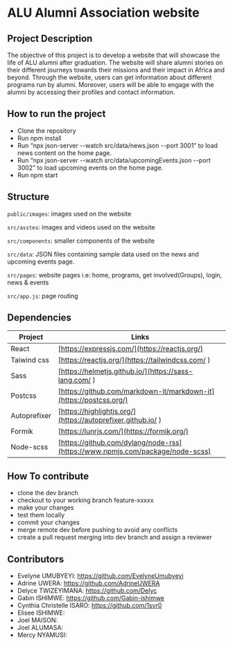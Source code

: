 # ALU Alumni Association website

## Project Description

The objective of this project is to develop a website that will showcase the life of ALU alumni after graduation. The website will share alumni stories on their different journeys towards their missions and their impact in Africa and beyond. Through the website, users can get information about different programs run by alumni. Moreover, users will be able to engage with the alumni by accessing their profiles and contact information.

## How to run the project

- Clone the repository
- Run npm install
- Run “npx json-server --watch src/data/news.json --port 3001” to load news content on the home page.
- Run “npx json-server --watch src/data/upcomingEvents.json --port 3002”  to load upcoming events on the home page.
- Run npm start

## Structure

`public/images`: images used on the website

`src/asstes`: images and videos used on the website

`src/components`: smaller components of the website

`src/data`: JSON files containing sample data used on the news and upcoming events page.

`src/pages`: website pages i.e: home, programs, get involved(Groups), login, news & events

`src/app.js`: page routing

## Dependencies

| Project      | Links                                                                            |
|--------------|----------------------------------------------------------------------------------|
| React        | [https://expressjs.com/](https://reactjs.org/)                                   |
| Taiwind css  | [https://reactjs.org/](https://tailwindcss.com/ )                                |
| Sass         | [https://helmetjs.github.io/](https://sass-lang.com/ )                           |
| Postcss      | [https://github.com/markdown-it/markdown-it](https://postcss.org/)               |
| Autoprefixer | [https://highlightjs.org/](https://autoprefixer.github.io/ )                     |
| Formik       | [https://lunrjs.com/](https://formik.org/)                                       |
| Node-scss    | [https://github.com/dylang/node-rss](https://www.npmjs.com/package/node-scss)    |


## How To contribute
- clone the dev branch 
- checkout to your working branch feature-xxxxx
- make your changes
- test them locally
- commit your changes
- merge remote dev before pushing to avoid any conflicts
- create a pull request merging into dev branch and assign a reviewer

## Contributors
- Evelyne UMUBYEYI: https://github.com/EvelyneUmubyeyi
- Adrine UWERA: https://github.com/AdrineUWERA 
- Delyce TWIZEYIMANA: https://github.com/Delyc 
- Gabin ISHIMWE: https://github.com/Gabin-ishimwe 
- Cynthia Christelle ISARO:  https://github.com/1svr0 
- Elisee ISHIMWE: 
- Joel MAISON:
- Joel ALUMASA:
- Mercy NYAMUSI:


